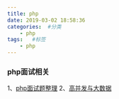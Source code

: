 ```yaml
---
title: php
date: 2019-03-02 18:58:36
categories:  #分类
    - php
tags:   #标签
    - php
---
```


### php面试相关
1、[php面试题整理](https://www.cnblogs.com/-shu/category/704340.html)
2、[高并发与大数据](https://segmentfault.com/a/1190000011532769)
